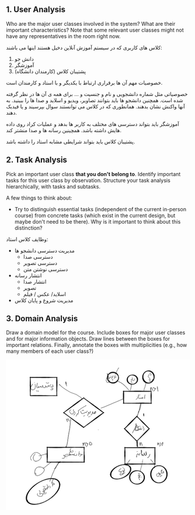 ## 1. User Analysis

Who are the major user classes involved in the system? What are their important characteristics? Note that some relevant user classes might not have any representatives in the room right now.



کلاس های کاربری که در سیستم آموزش آنلاین دخیل هستند اینها می باشند:

1. دانش جو 
2. آموزشگر
3. پشتیبان کلاس (کارمندان دانشگاه)



خصوصیات مهم آن ها برقراری ارتباط با یکدیگر و با استاد و کارمندان است. 

خصوصیاتی مثل شماره دانشجویی و نام و جنسیت و ... برای همه ی آن ها در نظر گرفته شده است. همچنین دانشجو ها باید بتوانند تصاویر، ویدیو و اسلاید و صدا ها را ببینید. به آنها واکنش نشان بدهند. همانطوری که در کلاس می توانستند سوال بپرسیند و یا فیدبک دهند. 

آموزشگر باید بتواند دسترسی های مختلف به کاربر ها بدهد و عملیات کراد روی داده هایش داشته باشد. همچینین رسانه ها و صدا منشتر کند.

پشتیبان کلاس باید بتواند شرایطی مشابه استاد را داشته باشد.



## 2. Task Analysis

Pick an important user class **that you don't belong to**. Identify important tasks for this user class by observation. Structure your task analysis hierarchically, with tasks and subtasks.

A few things to think about:

- Try to distinguish essential tasks (independent of the current in-person course) from concrete tasks (which exist in the current design, but maybe don't need to be there). Why is it important to think about this distinction?

وظایف کلاس استاد:

- مدیریت دسترسی دانشجو ها
  - دسترسی صدا
  - دسترسی تصویر
  - دسترسی نوشتن متن
- انتشار رسانه
  - انتشار صدا
  - تصویر
  - اسلاید/ عکس / فیلم
- مدیریت شروع و پایان کلاس

## 3. Domain Analysis

Draw a domain model for the course. Include boxes for major user classes and for major information objects. Draw lines between the boxes for important relations. Finally, annotate the boxes with multiplicities (e.g., how many members of each user class?)

<img src="exe - Lec6 - In Class Activity.assets/image-20200603172816228.png" alt="image-20200603172816228" style="zoom:50%;" />